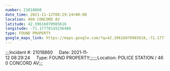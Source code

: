 ```yaml
---
number: 21018860
date_time: 2021-11-12T08:29:24+00:00
location: 460 CONCORD AV
latitude: 42.39616070985616
longitude: -71.17770145236408
type: FOUND PROPERTY
google_maps_link: https://maps.google.com/?q=42.39616070985616,-71.17770145236408
---
```


;;;Incident #: 21018860     Date: 2021‐11‐12 08:29:24     Type: FOUND PROPERTY;;;;;;Location: POLICE STATION / 460 CONCORD AV;;;
